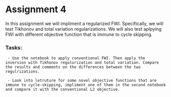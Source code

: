 # Assignment 4  

In this assignment we will impliment a regularized FWI. Specifically, we will test Tikhonov and total variation regularizations. We will also test aplpying FWI with different objective function that is immune to cycle skipping.   


### Tasks: 

     - Use the notebook to apply conventional FWI. Then apply the inversion with Tikhonov regulurization and total variation. Compare the results and comments on the differences between the two regulrizations.  
          
     - Look into letruture for some novel objective functions that are immune to cycle-skipping, impliment one of them in the second notebook and compare it with the conventional L2 objective.  

     
